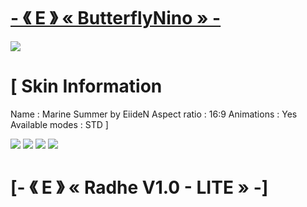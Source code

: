 # [-       《 E 》    « ButterflyNino »       -](https://www.mediafire.com/folder/5iehq0kyv20c1/ButterflyNino)
![]( https://i.imgur.com/4NQemaH.png )

# [ Skin Information 
Name : Marine Summer by EiideN
Aspect ratio : 16:9
Animations : Yes
Available modes : STD ]

![]( https://i.imgur.com/nanq9lE.png )
![]( https://i.imgur.com/d9lhWCY.png )
![]( https://i.imgur.com/WccpqNh.png )
![]( https://i.imgur.com/aDvlpC4.png )
# [-       《 E 》    « Radhe V1.0 - LITE »       -]

